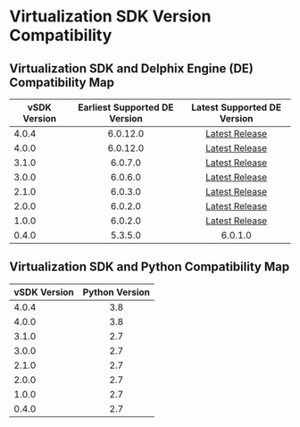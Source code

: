 # Virtualization SDK Version Compatibility

## Virtualization SDK and Delphix Engine (DE) Compatibility Map

|vSDK Version|Earliest Supported DE Version|Latest Supported DE Version|
|------------|:---------------------------:|:-------------------------:|
|4.0.4|6.0.12.0|[Latest Release](https://docs.delphix.com/docs/release-notes/)|
|4.0.0|6.0.12.0|[Latest Release](https://docs.delphix.com/docs/release-notes/)|
|3.1.0|6.0.7.0|[Latest Release](https://docs.delphix.com/docs/release-notes/)|
|3.0.0|6.0.6.0|[Latest Release](https://docs.delphix.com/docs/release-notes/)|
|2.1.0|6.0.3.0|[Latest Release](https://docs.delphix.com/docs/release-notes/)|
|2.0.0|6.0.2.0|[Latest Release](https://docs.delphix.com/docs/release-notes/)|
|1.0.0|6.0.2.0|[Latest Release](https://docs.delphix.com/docs/release-notes/)|
|0.4.0|5.3.5.0|6.0.1.0|

## Virtualization SDK and Python Compatibility Map

|vSDK Version|Python Version|
|------------|:------------:|
|4.0.4|3.8|
|4.0.0|3.8|
|3.1.0|2.7|
|3.0.0|2.7|
|2.1.0|2.7|
|2.0.0|2.7|
|1.0.0|2.7|
|0.4.0|2.7|

